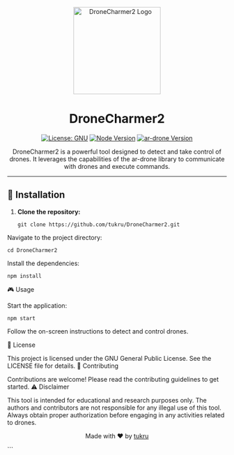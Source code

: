 <p align="center">
  <img src="logo.png" alt="DroneCharmer2 Logo" width="200"/>
</p>

<h1 align="center">DroneCharmer2</h1>

<p align="center">
  <a href="https://www.gnu.org/licenses/"><img src="https://img.shields.io/badge/License-GNU-yellow.svg" alt="License: GNU"></a>
  <a href="https://nodejs.org/"><img src="https://img.shields.io/badge/node-%3E%3D%2010.0.0-brightgreen" alt="Node Version"></a>
  <a href="https://github.com/felixge/node-ar-drone"><img src="https://img.shields.io/badge/ar--drone-0.0.3-blue" alt="ar-drone Version"></a>
</p>

<p align="center">
  DroneCharmer2 is a powerful tool designed to detect and take control of drones. It leverages the capabilities of the ar-drone library to communicate with drones and execute commands.
</p>

---

## 🚀 Installation

1. **Clone the repository:**

   ```
   git clone https://github.com/tukru/DroneCharmer2.git

  Navigate to the project directory:

    cd DroneCharmer2

Install the dependencies:

    npm install

🎮 Usage

 Start the application:

    npm start
    
Follow the on-screen instructions to detect and control drones.

📜 License

This project is licensed under the GNU General Public License. See the LICENSE file for details.
🤝 Contributing

Contributions are welcome! Please read the contributing guidelines to get started.
⚠️ Disclaimer

This tool is intended for educational and research purposes only. The authors and contributors are not responsible for any illegal use of this tool. Always obtain proper authorization before engaging in any activities related to drones.
<p align="center">
  Made with ❤️ by <a href="https://github.com/tukru">tukru</a>
</p>
```
